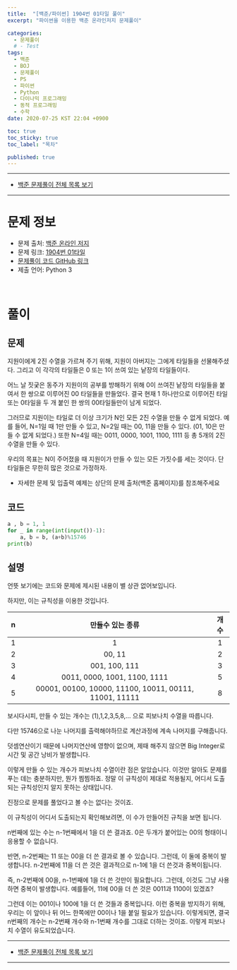 ```yaml
---
title:  "[백준/파이썬] 1904번 01타일 풀이"
excerpt: "파이썬을 이용한 백준 온라인저지 문제풀이"

categories:
  - 문제풀이
  # - Test
tags:
  - 백준
  - BOJ
  - 문제풀이
  - PS
  - 파이썬
  - Python
  - 다이나믹 프로그래밍
  - 동적 프로그래밍
  - 수학
date: 2020-07-25 KST 22:04 +0900

toc: true
toc_sticky: true
toc_label: "목차"

published: true
---
```


- - -

 - [백준 문제풀이 전체 목록 보기](/boj)

- - -

# 문제 정보
 - 문제 출처: [백준 온라인 저지](http://boj.kr/)
 - 문제 링크: [1904번 01타일](https://www.acmicpc.net/problem/1904)
 - [문제풀이 코드 GitHub 링크](https://github.com/NeoMindStd/CodingLife)
 - 제출 언어: Python 3
 
 <br>

# 풀이

## 문제

지원이에게 2진 수열을 가르쳐 주기 위해, 지원이 아버지는 그에게 타일들을 선물해주셨다. 그리고 이 각각의 타일들은 0 또는 1이 쓰여 있는 낱장의 타일들이다.

어느 날 짓궂은 동주가 지원이의 공부를 방해하기 위해 0이 쓰여진 낱장의 타일들을 붙여서 한 쌍으로 이루어진 00 타일들을 만들었다. 결국 현재 1 하나만으로 이루어진 타일 또는 0타일을 두 개 붙인 한 쌍의 00타일들만이 남게 되었다.

그러므로 지원이는 타일로 더 이상 크기가 N인 모든 2진 수열을 만들 수 없게 되었다. 예를 들어, N=1일 때 1만 만들 수 있고, N=2일 때는 00, 11을 만들 수 있다. (01, 10은 만들 수 없게 되었다.) 또한 N=4일 때는 0011, 0000, 1001, 1100, 1111 등 총 5개의 2진 수열을 만들 수 있다.

우리의 목표는 N이 주어졌을 때 지원이가 만들 수 있는 모든 가짓수를 세는 것이다. 단 타일들은 무한히 많은 것으로 가정하자.

* 자세한 문제 및 입출력 예제는 상단의 문제 출처(백준 홈페이지)를 참조해주세요

## 코드

```python
a , b = 1, 1
for _ in range(int(input())-1):
    a, b = b, (a+b)%15746
print(b)
```

## 설명

언뜻 보기에는 코드와 문제에 제시된 내용이 별 상관 없어보입니다.

하지만, 이는 규칙성을 이용한 것입니다.

|n|만들수 있는 종류|개수|
|:---:|:---:|:---:|
|1|1|1|
|2|00, 11|2|
|3|001, 100, 111|3|
|4|0011, 0000, 1001, 1100, 1111|5|
|5|00001, 00100, 10000, 11100, 10011, 00111, 11001, 11111|8|

보시다시피, 만들 수 있는 개수는 (1),1,2,3,5,8,... 으로 피보나치 수열을 따릅니다.

다만 15746으로 나눈 나머지를 출력해야하므로 계산과정에 계속 나머지를 구해줍니다.

덧셈연산이기 때문에 나머지연산에 영향이 없으며, 제때 해주지 않으면 Big Integer로 시간 및 공간 낭비가 발생합니다.

이렇게 만들 수 있는 개수가 피보나치 수열이란 점은 알았습니다. 이것만 알아도 문제를 푸는 데는 충분하지만, 뭔가 찜찜하죠. 정말 이 규칙성이 제대로 적용될지, 어디서 도출되는 규칙성인지 알지 못하는 상태입니다.

진정으로 문제를 풀었다고 볼 수는 없다는 것이죠.

이 규칙성이 어디서 도출되는지 확인해보려면, 이 수가 만들어진 규칙을 보면 됩니다.

n번째에 있는 수는 n-1번째에서 1을 더 쓴 결과죠. 0은 두개가 붙어있는 00의 형태이니 응용할 수 없습니다.

반면, n-2번째는 11 또는 00을 더 쓴 결과로 볼 수 있습니다. 그런데, 이 둘에 중복이 발생합니다. n-2번째에 11을 더 쓴 것은 결과적으로 n-1에 1을 더 쓴것과 중복이됩니다.

즉, n-2번째에 00을, n-1번째에 1을 더 쓴 것만이 필요합니다. 그런데, 이것도 그냥 사용하면 중복이 발생합니다. 예를들어, 11에 00을 더 쓴 것은 0011과 1100이 있겠죠?

그런데 이는 001이나 100에 1을 더 쓴 것들과 중복입니다. 이런 중복을 방지하기 위해, 우리는 이 앞이나 뒤 어느 한쪽에만 00이나 1을 붙일 필요가 있습니다. 이렇게되면, 결국 n번째의 개수는 n-2번째 개수와 n-1번째 개수를 그대로 더하는 것이죠. 이렇게 피보나치 수열이 유도되었습니다.



- - -

 - [백준 문제풀이 전체 목록 보기](/boj)

- - -